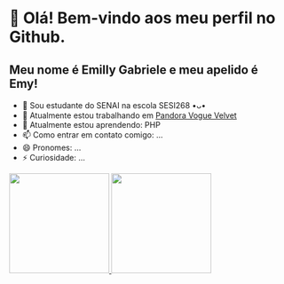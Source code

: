 # 👋 Olá! Bem-vindo aos meu perfil no Github.
## Meu nome é Emilly Gabriele e meu apelido é Emy!
- 🏫 Sou estudante do SENAI na escola SESI268 •ᴗ•
- 🔭 Atualmente estou trabalhando em [Pandora Vogue Velvet](https://github.com/EmyyS2/PandoraVogueVelvet.git)
- 🌱 Atualmente estou aprendendo: PHP
- 📫 Como entrar em contato comigo: ...
- 😄 Pronomes: ...
- ⚡ Curiosidade: ...
<div>
<a href="https://github.com/EmyyS2">
<img loading="lazy" height="180em" src="https://github-readme-stats.vercel.app/api/top-langs/?username=EmyyS2&layout=compact&langs_count=7&theme=dracula"/>
<img loading="lazy" height="180em" src="https://github-readme-stats.vercel.app/api?username=EmyyS2-aqui&show_icons=true&theme=dracula&include_all_commits=true&count_private=true"/>
</div>
